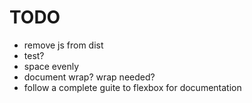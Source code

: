 # TODO

- remove js from dist
- test?
- space evenly
- document wrap? wrap needed?
- follow a complete guite to flexbox for documentation
